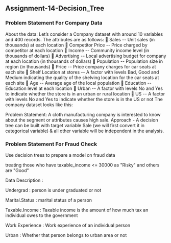 ## Assignment-14-Decision_Tree

###  Problem Statement For Company Data

About the data: 
Let’s consider a Company dataset with around 10 variables and 400 records. 
The attributes are as follows: 
 Sales -- Unit sales (in thousands) at each location
 Competitor Price -- Price charged by competitor at each location
 Income -- Community income level (in thousands of dollars)
 Advertising -- Local advertising budget for company at each location (in thousands of dollars)
 Population -- Population size in region (in thousands)
 Price -- Price company charges for car seats at each site
 Shelf Location at stores -- A factor with levels Bad, Good and Medium indicating the quality of the shelving location for the car seats at each site
 Age -- Average age of the local population
 Education -- Education level at each location
 Urban -- A factor with levels No and Yes to indicate whether the store is in an urban or rural location
 US -- A factor with levels No and Yes to indicate whether the store is in the US or not
The company dataset looks like this: 
 
Problem Statement:
A cloth manufacturing company is interested to know about the segment or attributes causes high sale. 
Approach - A decision tree can be built with target variable Sale (we will first convert it in categorical variable) & all other variable will be independent in the analysis.  


###  Problem Statement For Fraud Check

 Use decision trees to prepare a model on fraud data 

treating those who have taxable_income <= 30000 as "Risky" and others are "Good"

Data Description :

Undergrad : person is under graduated or not

Marital.Status : marital status of a person

Taxable.Income : Taxable income is the amount of how much tax an individual owes to the government 

Work Experience : Work experience of an individual person

Urban : Whether that person belongs to urban area or not



